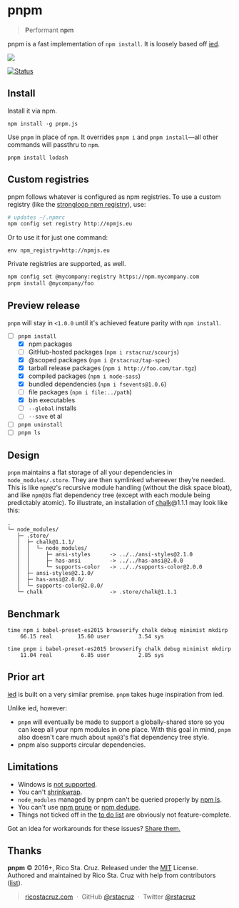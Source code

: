 # pnpm

> **P**erformant **npm**

pnpm is a fast implementation of `npm install`. It is loosely based off [ied].

![](https://raw.githubusercontent.com/rstacruz/pnpm/gh-pages/screencast.gif)

[![Status](https://travis-ci.org/rstacruz/pnpm.svg?branch=master)](https://travis-ci.org/rstacruz/pnpm "See test builds")

## Install

Install it via npm.

```
npm install -g pnpm.js
```

Use `pnpm` in place of `npm`. It overrides `pnpm i` and `pnpm install`—all other commands will passthru to `npm`.

```
pnpm install lodash
```

## Custom registries

pnpm follows whatever is configured as npm registries. To use a custom registry (like the [strongloop npm registry](https://strongloop.com/strongblog/node-js-registry-mirror-rackspace/)), use:

```sh
# updates ~/.npmrc
npm config set registry http://npmjs.eu
```

Or to use it for just one command:

```
env npm_registry=http://npmjs.eu
```

Private registries are supported, as well.

```sh
npm config set @mycompany:registry https://npm.mycompany.com
pnpm install @mycompany/foo
```

## Preview release

`pnpm` will stay in `<1.0.0` until it's achieved feature parity with `npm install`.

- [ ] `pnpm install`
  - [x] npm packages
  - [ ] GitHub-hosted packages (`npm i rstacruz/scourjs`)
  - [x] @scoped packages (`npm i @rstacruz/tap-spec`)
  - [x] tarball release packages (`npm i http://foo.com/tar.tgz`)
  - [x] compiled packages (`npm i node-sass`)
  - [x] bundled dependencies (`npm i fsevents@1.0.6`)
  - [ ] file packages (`npm i file:../path`)
  - [x] bin executables
  - [ ] `--global` installs
  - [ ] `--save` et al
- [ ] `pnpm uninstall`
- [ ] `pnpm ls`

## Design

`pnpm` maintains a flat storage of all your dependencies in `node_modules/.store`. They are then symlinked whereever they're needed.
This is like `npm@2`'s recursive module handling (without the disk space bloat), and like `npm@3`s flat dependency tree (except with each module being predictably atomic).
To illustrate, an installation of [chalk][]@1.1.1 may look like this:

```
.
└─ node_modules/
   ├─ .store/
   │  ├─ chalk@1.1.1/
   │  │  └─ node_modules/
   │  │     ├─ ansi-styles      -> ../../ansi-styles@2.1.0
   │  │     ├─ has-ansi         -> ../../has-ansi@2.0.0
   │  │     └─ supports-color   -> ../../supports-color@2.0.0
   │  ├─ ansi-styles@2.1.0/
   │  ├─ has-ansi@2.0.0/
   │  └─ supports-color@2.0.0/
   └─ chalk                     -> .store/chalk@1.1.1
```

[chalk]: https://github.com/chalk/chalk

## Benchmark

```
time npm i babel-preset-es2015 browserify chalk debug minimist mkdirp
    66.15 real        15.60 user         3.54 sys

time pnpm i babel-preset-es2015 browserify chalk debug minimist mkdirp
    11.04 real         6.85 user         2.85 sys
```

## Prior art

[ied][] is built on a very similar premise. `pnpm` takes huge inspiration from ied.

Unlike ied, however:

- `pnpm` will eventually be made to support a globally-shared store so you can keep all your npm modules in one place. With this goal in mind, `pnpm` also doesn't care much about `npm@3`'s flat dependency tree style.
- pnpm also supports circular dependencies.

[ied]: https://github.com/alexanderGugel/ied

## Limitations

- Windows is [not supported](https://github.com/rstacruz/pnpm/issues/6).
- You can't [shrinkwrap][].
- `node_modules` managed by pnpm can't be queried properly by [npm ls][].
- You can't use [npm prune][] or [npm dedupe][].
- Things not ticked off in the [to do list](#preview-release) are obviously not feature-complete.

Got an idea for workarounds for these issues? [Share them.](https://github.com/rstacruz/pnpm/issues/new)

[shrinkwrap]: https://docs.npmjs.com/cli/shrinkwrap
[npm ls]: https://docs.npmjs.com/cli/ls
[npm prune]: https://docs.npmjs.com/cli/prune
[npm dedupe]: https://docs.npmjs.com/cli/dedupe

## Thanks

**pnpm** © 2016+, Rico Sta. Cruz. Released under the [MIT] License.<br>
Authored and maintained by Rico Sta. Cruz with help from contributors ([list][contributors]).

> [ricostacruz.com](http://ricostacruz.com) &nbsp;&middot;&nbsp;
> GitHub [@rstacruz](https://github.com/rstacruz) &nbsp;&middot;&nbsp;
> Twitter [@rstacruz](https://twitter.com/rstacruz)

[MIT]: http://mit-license.org/
[contributors]: http://github.com/rstacruz/pnpm/contributors
